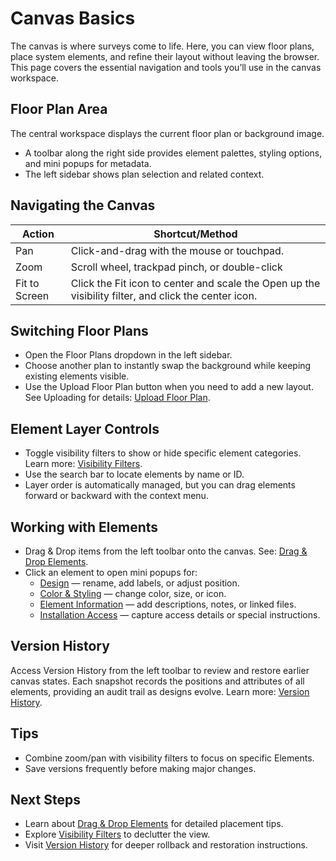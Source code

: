 # Canvas Basics

The canvas is where surveys come to life. Here, you can view floor plans, place system elements, and refine their layout without leaving the browser. This page covers the essential navigation and tools you’ll use in the canvas workspace.

## Floor Plan Area

The central workspace displays the current floor plan or background image.

- A toolbar along the right side provides element palettes, styling options, and mini popups for metadata.
- The left sidebar shows plan selection and related context.

## Navigating the Canvas

| Action | Shortcut/Method |
| --- | --- |
| Pan | Click-and-drag with the mouse or touchpad. |
| Zoom | Scroll wheel, trackpad pinch, or double-click |
| Fit to Screen | Click the Fit icon to center and scale the Open up the visibility filter, and click the center icon. |

## Switching Floor Plans

- Open the Floor Plans dropdown in the left sidebar.
- Choose another plan to instantly swap the background while keeping existing elements visible.
- Use the Upload Floor Plan button when you need to add a new layout. See Uploading for details: [Upload Floor Plan](upload-floor-plan.md).

## Element Layer Controls

- Toggle visibility filters to show or hide specific element categories. Learn more: [Visibility Filters](visibility-filters.md).
- Use the search bar to locate elements by name or ID.
- Layer order is automatically managed, but you can drag elements forward or backward with the context menu.

## Working with Elements

- Drag & Drop items from the left toolbar onto the canvas. See: [Drag & Drop Elements](drag-and-drop.md).
- Click an element to open mini popups for:
  - [Design](design.md) — rename, add labels, or adjust position.
  - [Color & Styling](color-styling.md) — change color, size, or icon.
  - [Element Information](element-information.md) — add descriptions, notes, or linked files.
  - [Installation Access](installation-access.md) — capture access details or special instructions.

## Version History

Access Version History from the left toolbar to review and restore earlier canvas states. Each snapshot records the positions and attributes of all elements, providing an audit trail as designs evolve. Learn more: [Version History](version-history.md).

## Tips

- Combine zoom/pan with visibility filters to focus on specific Elements.
- Save versions frequently before making major changes.

## Next Steps

- Learn about [Drag & Drop Elements](drag-and-drop.md) for detailed placement tips.
- Explore [Visibility Filters](visibility-filters.md) to declutter the view.
- Visit [Version History](version-history.md) for deeper rollback and restoration instructions.
